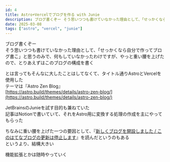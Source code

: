 ```yaml
---
id: 4
title: Astro+Vercelでブログを作る with Junie
description: ブログ書くぞー そう思いつつも書けていなかった理由として、「せっかくなら自分で作ってブログ書こ」と思うのみで、何もしていなかったわけですが、...
date: 2025-03-08
tags: ["astro", "vercel", "junie"]
---
```


ブログ書くぞー  
そう思いつつも書けていなかった理由として、「せっかくなら自分で作ってブログ書こ」と思うのみで、何もしていなかったわけですが、やっと重い腰を上げた  
ので、とりあえずはこのブログの構成を書く  
  
とは言ってもそんなに大したことはしてなくて、タイトル通りAstroとVercelを使用した  
テーマは『Astro Zen Blog』  
[https://astro.build/themes/details/astro-zen-blog/](https://astro.build/themes/details/astro-zen-blog/)  
  
JetBrainsのJunieを試す目的も兼ねていた  
記事はNotionで書いていて、それをAstro用に変換する処理の作成を主にやってもらった  
  
ちなみに重い腰を上げた一つの要因として、『[新しくブログを開設しました / このはてなブログの更新は停止します](https://blog.stenyan.jp/entry/2025/03/07/223241)』を読んだというのもある  
というより、結構大きい  
  
機能拡張とかは随時やっていく  
